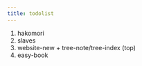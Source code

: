 ```yaml
---
title: todolist
---
```


1. hakomori
2. slaves
3. website-new + tree-note/tree-index (top)
4. easy-book